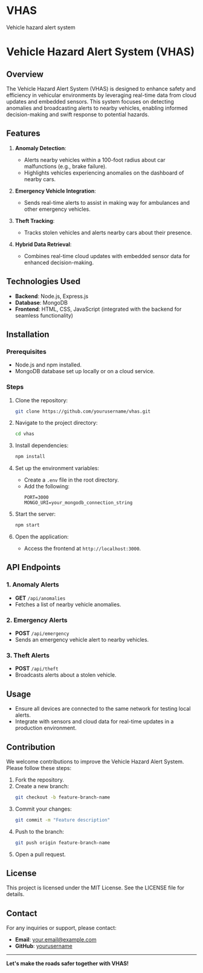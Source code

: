 # VHAS
Vehicle hazard alert system
# Vehicle Hazard Alert System (VHAS)

## Overview
The Vehicle Hazard Alert System (VHAS) is designed to enhance safety and efficiency in vehicular environments by leveraging real-time data from cloud updates and embedded sensors. This system focuses on detecting anomalies and broadcasting alerts to nearby vehicles, enabling informed decision-making and swift response to potential hazards.

## Features
1. **Anomaly Detection**:
   - Alerts nearby vehicles within a 100-foot radius about car malfunctions (e.g., brake failure).
   - Highlights vehicles experiencing anomalies on the dashboard of nearby cars.

2. **Emergency Vehicle Integration**:
   - Sends real-time alerts to assist in making way for ambulances and other emergency vehicles.

3. **Theft Tracking**:
   - Tracks stolen vehicles and alerts nearby cars about their presence.

4. **Hybrid Data Retrieval**:
   - Combines real-time cloud updates with embedded sensor data for enhanced decision-making.

## Technologies Used
- **Backend**: Node.js, Express.js
- **Database**: MongoDB
- **Frontend**: HTML, CSS, JavaScript (integrated with the backend for seamless functionality)

## Installation

### Prerequisites
- Node.js and npm installed.
- MongoDB database set up locally or on a cloud service.

### Steps
1. Clone the repository:
   ```bash
   git clone https://github.com/yourusername/vhas.git
   ```

2. Navigate to the project directory:
   ```bash
   cd vhas
   ```

3. Install dependencies:
   ```bash
   npm install
   ```

4. Set up the environment variables:
   - Create a `.env` file in the root directory.
   - Add the following:
     ```env
     PORT=3000
     MONGO_URI=your_mongodb_connection_string
     ```

5. Start the server:
   ```bash
   npm start
   ```

6. Open the application:
   - Access the frontend at `http://localhost:3000`.

## API Endpoints

### 1. **Anomaly Alerts**
   - **GET** `/api/anomalies`
   - Fetches a list of nearby vehicle anomalies.

### 2. **Emergency Alerts**
   - **POST** `/api/emergency`
   - Sends an emergency vehicle alert to nearby vehicles.

### 3. **Theft Alerts**
   - **POST** `/api/theft`
   - Broadcasts alerts about a stolen vehicle.

## Usage
- Ensure all devices are connected to the same network for testing local alerts.
- Integrate with sensors and cloud data for real-time updates in a production environment.

## Contribution
We welcome contributions to improve the Vehicle Hazard Alert System. Please follow these steps:
1. Fork the repository.
2. Create a new branch:
   ```bash
   git checkout -b feature-branch-name
   ```
3. Commit your changes:
   ```bash
   git commit -m "Feature description"
   ```
4. Push to the branch:
   ```bash
   git push origin feature-branch-name
   ```
5. Open a pull request.

## License
This project is licensed under the MIT License. See the LICENSE file for details.

## Contact
For any inquiries or support, please contact:
- **Email**: your.email@example.com
- **GitHub**: [yourusername](https://github.com/yourusername)

---
**Let's make the roads safer together with VHAS!**

